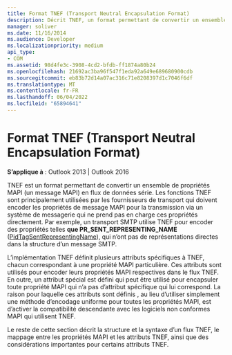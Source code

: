 ```yaml
---
title: Format TNEF (Transport Neutral Encapsulation Format)
description: Décrit TNEF, un format permettant de convertir un ensemble de propriétés MAPI (un message MAPI) en flux de données série.
manager: soliver
ms.date: 11/16/2014
ms.audience: Developer
ms.localizationpriority: medium
api_type:
- COM
ms.assetid: 98d4fe3c-3908-4cd2-bfdb-ff1874a80b24
ms.openlocfilehash: 21692ac3ba96f547f1eda92a649e689680900cdb
ms.sourcegitcommit: eb83b72d14a07ac316c71e8208397d1c7046f6df
ms.translationtype: MT
ms.contentlocale: fr-FR
ms.lasthandoff: 06/04/2022
ms.locfileid: "65894641"
---
```

# <a name="transport-neutral-encapsulation-format-tnef"></a>Format TNEF (Transport Neutral Encapsulation Format)

 
  
**S’applique à** : Outlook 2013 | Outlook 2016 
  
TNEF est un format permettant de convertir un ensemble de propriétés MAPI (un message MAPI) en flux de données série. Les fonctions TNEF sont principalement utilisées par les fournisseurs de transport qui doivent encoder les propriétés de message MAPI pour la transmission via un système de messagerie qui ne prend pas en charge ces propriétés directement. Par exemple, un transport SMTP utilise TNEF pour encoder des propriétés telles **que PR_SENT_REPRESENTING_NAME** ([PidTagSentRepresentingName](pidtagsentrepresentingname-canonical-property.md)), qui n’ont pas de représentations directes dans la structure d’un message SMTP.
  
L’implémentation TNEF définit plusieurs attributs spécifiques à TNEF, chacun correspondant à une propriété MAPI particulière. Ces attributs sont utilisés pour encoder leurs propriétés MAPI respectives dans le flux TNEF. En outre, un attribut spécial est défini qui peut être utilisé pour encapsuler toute propriété MAPI qui n’a pas d’attribut spécifique qui lui correspond. La raison pour laquelle ces attributs sont définis , au lieu d’utiliser simplement une méthode d’encodage uniforme pour toutes les propriétés MAPI, est d’activer la compatibilité descendante avec les logiciels non conformes MAPI qui utilisent TNEF.
  
Le reste de cette section décrit la structure et la syntaxe d’un flux TNEF, le mappage entre les propriétés MAPI et les attributs TNEF, ainsi que des considérations importantes pour certains attributs TNEF.
  

